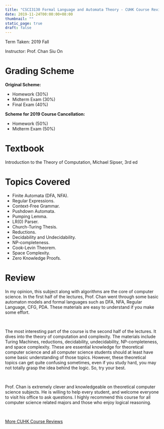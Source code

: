 ```yaml
---
title: "CSCI3130 Formal Language and Automata Theory - CUHK Course Review"
date: 2019-11-24T00:00:00+08:00
thumbnail: ""
static_page: true
draft: false
---
```


Term Taken: 2019 Fall

Instructor: Prof. Chan Siu On

# Grading Scheme
**Original Scheme:**

* Homework (30%)
* Midterm Exam (30%)
* Final Exam (40%)

**Scheme for 2019 Course Cancellation:**

* Homework (50%)
* Midterm Exam (50%)

# Textbook
Introduction to the Theory of Computation, Michael Sipser, 3rd ed

# Topics Covered
* Finite Automata (DFA, NFA).
* Regular Expressions.
* Context-Free Grammar.
* Pushdown Automata.
* Pumping Lemma.
* LR(0) Parser.
* Church-Turing Thesis.
* Reductions.
* Decidability and Undecidability.
* NP-completeness.
* Cook-Levin Theorem.
* Space Complexity.
* Zero Knowledge Proofs.

# Review

In my opinion, this subject along with algorithms are the core of computer science. In the first half of the lectures, Prof. Chan went through some basic automaton models and formal languages such as DFA, NFA, Regular Language, CFG, PDA. These materials are easy to understand if you make some effort.

<br />

The most interesting part of the course is the second half of the lectures. It dives into the theory of computation and complexity. The materials include Turing Machines, reductions, decidability, undecidability, NP-completeness, and space complexity. These are essential knowledge for theoretical computer science and all computer science students should at least have some basic understanding of those topics. However, these theoretical topics can get quite confusing sometimes, even if you study hard, you may not totally grasp the idea behind the logic. So, try your best.

<br />

Prof. Chan is extremely clever and knowledgeable on theoretical computer science subjects. He is willing to help every student, and welcome everyone to visit his office to ask questions. I highly recommend this course for all computer science related majors and those who enjoy logical reasoning.

<br />

[More CUHK Course Reviews](/course-review)
